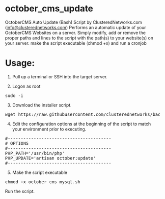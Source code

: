 # october_cms_update
OctoberCMS Auto Update (Bash) Script
by ClusteredNetworks.com (info@clusterednetworks.com)
Performs an automatic update of your OctoberCMS Websites on a server. 
Simply modify, add or remove the proper paths and lines to the script with the
path(s) to your website(s) on your server.
make the script executable (chmod +x) and run a cronjob

# Usage:
1. Pull up a terminal or SSH into the target server.

2. Logon as root

<pre>sudo -i</pre>

3. Download the installer script.

<pre>wget https://raw.githubusercontent.com/clusterednetworks/backup-mysql/master/backup-mysql.sh</pre>

4. Edit the configuration options at the beginning of the script to match your environment prior to executing.
<pre>
#----------------------------------------
# OPTIONS
#----------------------------------------
PHP_PATH='/usr/bin/php'
PHP_UPDATE='artisan october:update'
#----------------------------------------
</pre>

5. Make the script executable
<pre>
chmod +x october_cms_mysql.sh
</pre>
Run the script.
